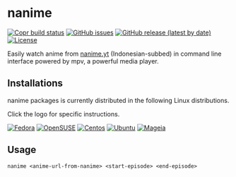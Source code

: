 # nanime

[![Copr build status](https://copr.fedorainfracloud.org/coprs/didiksupriadi41/nanime/package/nanime/status_image/last_build.png)](https://copr.fedorainfracloud.org/coprs/didiksupriadi41/nanime/package/nanime/)
[![GitHub issues](https://img.shields.io/github/issues/didiksupriadi41/nanime)](https://github.com/didiksupriadi41/nanime/issues)
[![GitHub release (latest by date)](https://img.shields.io/github/v/release/didiksupriadi41/nanime)](https://github.com/didiksupriadi41/nanime/releases/tag/0.3)
[![License](https://img.shields.io/github/license/didiksupriadi41/nanime)](https://github.com/didiksupriadi41/nanime/blob/develop/LICENSE)

Easily watch anime from [nanime.yt](https://nanime.yt) (Indonesian-subbed) in command line interface powered by mpv, a powerful media player.

## Installations

nanime packages is currently distributed in the following Linux distributions.

Click the logo for specific instructions.

[![Fedora](https://i.imgur.com/GUeW8ka.png)](https://copr.fedorainfracloud.org/coprs/didiksupriadi41/nanime/package/nanime/)
[![OpenSUSE](https://i.imgur.com/1XQLuGI.png)](https://copr.fedorainfracloud.org/coprs/didiksupriadi41/nanime/package/nanime/)
[![Centos](https://i.imgur.com/5jlIp5P.png)](https://copr.fedorainfracloud.org/coprs/didiksupriadi41/nanime/package/nanime/)
[![Ubuntu](https://i.imgur.com/nbZKSjt.png)](https://launchpad.net/~didiksupriadi41/+archive/ubuntu/nanime)
[![Mageia](https://i.imgur.com/xUq8MLZ.png)](https://copr.fedorainfracloud.org/coprs/didiksupriadi41/nanime/package/nanime/)

## Usage

```
nanime <anime-url-from-nanime> <start-episode> <end-episode>
```
